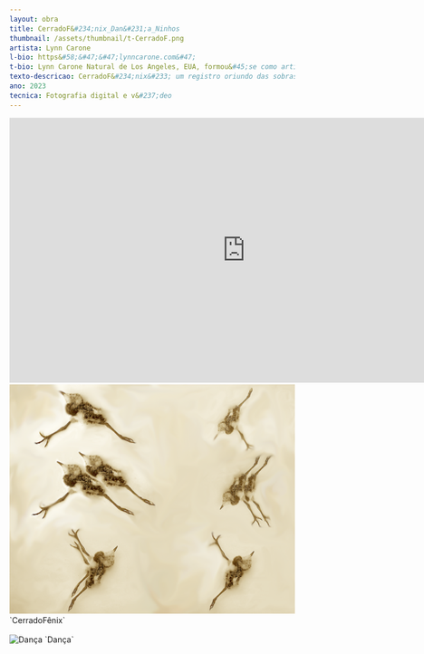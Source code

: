 ```yaml
---
layout: obra
title: CerradoF&#234;nix_Dan&#231;a_Ninhos
thumbnail: /assets/thumbnail/t-CerradoF.png
artista: Lynn Carone
l-bio: https&#58;&#47;&#47;lynncarone.com&#47;
t-bio: Lynn Carone Natural de Los Angeles, EUA, formou&#45;se como artista na FAAP, SP, 1988. Atualmente vive em Bras&#237;lia, lecionou Artes e &#233; mestre em Arte e tecnologia na Universidade de Bras&#237;lia &#40;UnB&#41;. Sua pesquisa art&#237;stica envolve práticas de “site specific”, fotografia, v&#237;deo instala&#231;&#245;es, objeto e gravura.Fizeram parte de sua forma&#231;&#227;o artistas renomados como Carlos Fajardo, Edith Derdik, Nuno Ramos, Carmela Gross, Evandro Carlos Jardim, Suzette Venturelli, Denise Camargo. Participou de exposi&#231;&#245;es internacionais como “Fish eye”&#47; Cardiff, o seminário Internacional de arte e Natureza&#47;USP, Panoramas, Val&#234;ncia&#47;Espanha e Link2021 art&design em Auckland&#47;New Zeland, IX Cinabeh, e de diversas exposi&#231;&#245;es coletivas e individuais no Brasil como Pa&#231;o das Artes&#47;SP, MAC de Curitiba e de Campinas, MARP de Ribeir&#227;o Preto, Sesc Amapá e Pinheiros&#47;SP, Pinacoteca de Sorocaba e de Botucatu&#47;SP, Casa de Cultura da Am&#233;rica Latina &#40;CAO&#41; e Museu Nacional da República em Bras&#237;lia, entre outros. Dois de seus trabalhos foram adquiridos pelos acervos da Pinacoteca de S&#227;o Paulo e Galeria Dez de Bras&#237;lia.
texto-descricao: CerradoF&#234;nix&#233; um registro oriundo das sobras de um inc&#234;ndio no ambiente do cerrado e da rápida rea&#231;&#227;o da natureza que surpreendentemente reage tal qual a ave f&#234;nix ressurgindo das próprias cinzas.Dan&#231;aSeca&#233; o triste registro de filhotes dos pássaros chamados Quero&#45;quero e que n&#227;o resistiram ao per&#237;odo da seca, morrendo aos poucos, provocando uma desesperada dan&#231;a de seus pais em torno dos filhotes que foram sucumbindo uma a um de uma ninhada de tr&#234;s. Esses pássaros n&#227;o desistem nunca de fazerem seus ninhos em locais expostos e mesmo com a perda de seus filhotes, demonstram muita resili&#234;ncia.Ninhos s&#227;o assustadores aglomerados de cupins que saem de suas tocas, buracos t&#227;o comuns nas terras duras do cerrado. Apesar de sua assustadora presen&#231;a, cumprem um papel importante no bioma do cerrado com uma fun&#231;&#227;o ecológica que inclui a aera&#231;&#227;o do solo, decomposi&#231;&#227;o de mat&#233;ria orgânica e reciclagem de nutrientes do solo. Seus ninhos oferecem abrigo para o habitat de diversas esp&#233;cies de animais e plantas.
ano: 2023
tecnica: Fotografia digital e v&#237;deo
---
```


<iframe width="832" height="468" src="https://www.youtube.com/embed/W-M4i9sQSs4" title="Ninhos  - Lynn Carone" frameborder="0" allow="accelerometer; autoplay; clipboard-write; encrypted-media; gyroscope; picture-in-picture; web-share" allowfullscreen></iframe>

  <img src="/assets/obras/CerradoF/1.png" alt="CerradoFênix" class="img-fluid d-block">
  `CerradoFênix`<br>  <br>
  <img src="/assets/obras/CerradoF/2.jpeg" alt="Dança" class="img-fluid d-block">
  `Dança`<br><br>



